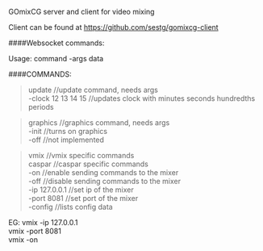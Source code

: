 GOmixCG server and client for video mixing

Client can be found at https://github.com/sestg/gomixcg-client

####Websocket commands:

Usage: command -args data

####COMMANDS:
>update                //update command, needs args  
>    -clock 12 13 14 15  //updates clock with minutes seconds hundredths periods  
    
>graphics              //graphics command, needs args   
>    -init               //turns on graphics  
>    -off                //not implemented  

>vmix                  //vmix specific commands  
>caspar                //caspar specific commands  
>			-on                 //enable sending commands to the mixer  
>			-off                //disable sending commands to the mixer  
>			-ip 127.0.0.1       //set ip of the mixer  
>			-port 8081          //set port of the mixer  
>			-config              //lists config data  
    
EG: vmix -ip 127.0.0.1   
    vmix -port 8081  
    vmix -on  
